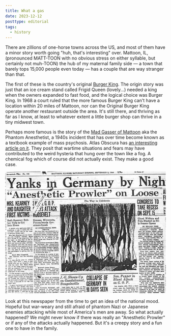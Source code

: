 ```yaml
---
title: What a gas
date: 2023-12-12
posttype: editorial
tags:
  - history
---
```


There are zillions of one-horse towns across the US, and most of them have a minor story worth going "huh, that's interesting" over. Mattoon, IL, (pronounced MATT-TOON with no obvious stress on either syllable, but certainly not muh-TOON) the hub of my maternal family side — a town that barely tops 15,000 people even today — has a couple that are way stranger than that.

The first of these is the country's original [Burger King](https://en.wikipedia.org/wiki/Burger_King_(Mattoon,_Illinois)). The origin story was just that an ice cream stand called Frigid Queen (lovely...) needed a king when the owners expanded to fast food, and the logical choice was Burger King. In 1968 a court ruled that the more famous Burger King can't have a location within 20 miles of Mattoon, nor can the Original Burger King operate another restaurant outside the area. It's still there, and thriving as far as I know, at least to whatever extent a little burger shop can thrive in a tiny midwest town.

Perhaps more famous is the story of the [Mad Gasser of Mattoon](https://en.wikipedia.org/wiki/Mad_Gasser_of_Mattoon) aka the Phantom Anesthetist, a 1940s incident that has over time become known as a textbook example of mass psychosis. Atlas Obscura has [an interesting article on it](https://www.atlasobscura.com/articles/column-mad-gasser-of-mattoon). They posit that wartime situations and fears may have contributed to the weird hysteria that hung over the town like a fog. A chemical fog which of course did not actually exist. They make a good case. 

![Mattoon newspaper front page](/img/mattoon_headlines.jpg)

Look at this newspaper from the time to get an idea of the national mood. Hopeful but war-weary and still afraid of phantom Nazi or Japanese enemies attacking while most of America's men are away. So what actually happened? We might never know if there was really an "Anesthetic Prowler" or if any of the attacks actually happened. But it's a creepy story and a fun one to have in the family.
